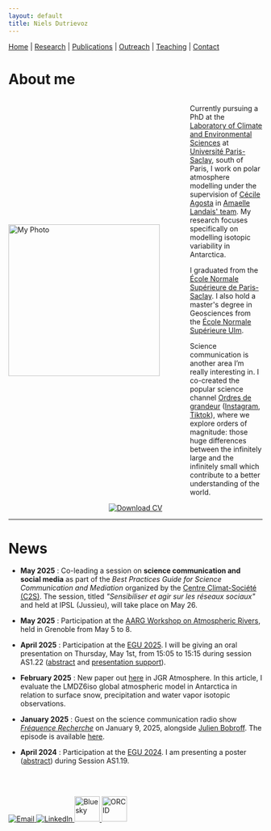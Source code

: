 ```yaml
---
layout: default
title: Niels Dutrievoz
---
```



[Home](/) | [Research](/research) | [Publications](/publications) |  [Outreach](/outreach) |  [Teaching](/teaching) |  [Contact](/contact)


# About me

<div style="display: flex; align-items: center; gap: 60px;">
  <img src="images/profile.jpg" alt="My Photo" style="width: 300px;">
  <div>
    <p>Currently pursuing a PhD at the <a href="https://www.lsce.ipsl.fr/" target="_blank">Laboratory of Climate and Environmental Sciences</a> at <a href="https://www.universite-paris-saclay.fr/en" target="_blank">Université Paris-Saclay</a>, south of Paris, I work on polar atmosphere modelling under the supervision of <a href="https://cecileagosta.github.io/" target="_blank">Cécile Agosta</a> in <a href="https://www.lsce.ipsl.fr/en/archives-traceurs/glaccios/" target="_blank">Amaelle Landais' team</a>. My research focuses specifically on modelling isotopic variability in Antarctica.</p>
    <p>I graduated from the <a href="https://ens-paris-saclay.fr/en/" target="_blank">École Normale Supérieure de Paris-Saclay</a>. I also hold a master's degree in Geosciences from the <a href="https://www.ens.psl.eu/en/" target="_blank">École Normale Supérieure Ulm</a>.</p>
    <p>Science communication is another area I’m really interesting in. I co-created the popular science channel <a href="https://ordres-de-grandeur.com/" target="_blank">Ordres de grandeur</a> (<a href="https://www.instagram.com/ordres.de.grandeur/" target="_blank">Instagram</a>, <a href="https://www.tiktok.com/@ordresdegrandeur/" target="_blank">Tiktok</a>), where we explore orders of magnitude: those huge differences between the infinitely large and the infinitely small which contribute to a better understanding of the world.</p>
  </div>
</div>


 
<div align="center">
    <a href="https://nielsdutrievoz.github.io/CV_ND_2025_english.pdf" download>
        <img src="https://img.shields.io/badge/Download%20CV-0078D4?style=for-the-badge&logo=adobe-acrobat-reader&logoColor=white" alt="Download CV">
    </a>
</div>

---


# News

- **May 2025** : Co-leading a session on **science communication and social media** as part of the *Best Practices Guide for Science Communication and Mediation* organized by the [Centre Climat-Société (C2S)](https://www.ipsl.fr/centre-climat-societe/). The session, titled *"Sensibiliser et agir sur les réseaux sociaux"* and held at IPSL (Jussieu), will take place on May 26. 

- **May 2025** : Participation at the [AARG Workshop on Atmospheric Rivers](https://aarg-workshop.sciencesconf.org/), held in Grenoble from May 5 to 8.

- **April 2025** : Participation at the [EGU 2025](https://www.egu25.eu/). I will be giving an oral presentation on Thursday, May 1st, from 15:05 to 15:15 during session AS1.22 ([abstract](https://meetingorganizer.copernicus.org/EGU25/EGU25-18530.html) and [presentation support](https://drive.google.com/file/d/1J2isjqr7QTLSp1IwDWniUulnF41hXVDM/view?usp=sharing)). 
  
- **February 2025** : New paper out [here](http://dx.doi.org/10.1029/2024JD042073) in JGR Atmosphere. In this article, I evaluate the LMDZ6iso global atmospheric model in Antarctica in relation to surface snow, precipitation and water vapor isotopic observations. 

- **January 2025** : Guest on the science communication radio show [*Fréquence Recherche*](https://www.radiocampusparis.org/emission/LAp-frequence-recherche#:~:text=Retrouvez%20Fr%C3%A9quence%20Recherche%20en%20direct,podcast%20sur%20Radio%20Campus%20Paris.) on January 9, 2025, alongside [Julien Bobroff](https://fr.wikipedia.org/wiki/Julien_Bobroff). The episode is available [here](https://www.radiocampusparis.org/emission/LAp-frequence-recherche/JNR9-recherche-et-vulgarisation-julien-bobroff-et-niels-dutrievoz).  


- **April 2024** : Participation at the [EGU 2024](https://www.egu24.eu/). I am presenting a poster ([abstract](https://meetingorganizer.copernicus.org/EGU24/EGU24-19539.html)) during Session AS1.19.


<br><br>


 <footer class="social-footer">
    <div class="social-icons">
        <a href="mailto:niels.dutrievoz@lsce.ipsl.fr" target="_blank">
            <img src="https://img.icons8.com/ios-filled/50/000000/email.png" alt="Email">
        </a>
        <a href="https://www.linkedin.com/in/niels-dutrievoz/" target="_blank">
            <img src="https://img.icons8.com/ios-filled/50/0077B5/linkedin.png" alt="LinkedIn">
        </a>
        <a href="https://bsky.app/profile/nielsdutrievoz.bsky.social" target="_blank">
            <img src="https://upload.wikimedia.org/wikipedia/commons/7/7a/Bluesky_Logo.svg" alt="Bluesky" width="50" height="50">
        </a>
        <a href="https://orcid.org/0000-0002-8133-5616" target="_blank">
            <img src="https://upload.wikimedia.org/wikipedia/commons/0/06/ORCID_iD.svg" alt="ORCID" width="50" height="50">
        </a>
    </div>
</footer>


